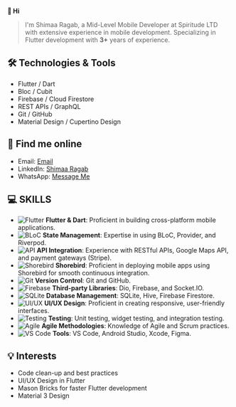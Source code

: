 **👋 Hi**
> I'm Shimaa Ragab, a Mid-Level Mobile Developer at Spiritude LTD with extensive experience in mobile development. Specializing in Flutter development with **3+** years of experience.

**🛠️ Technologies & Tools**
---
+ Flutter / Dart
+ Bloc / Cubit
+ Firebase / Cloud Firestore
+ REST APIs / GraphQL
+ Git / GitHub
+ Material Design / Cupertino Design

**💬 Find me online**
---
+ Email: [Email](shimaaragab297@gmail.com) 
+ LinkedIn: [Shimaa Ragab](https://www.linkedin.com/in/shimaa-ragab-a57596190)
+ WhatsApp: [Message Me](https://wa.me/1284183181)


**💻 SKILLS**
---
- ![Flutter](https://img.shields.io/badge/Flutter-%2302569B.svg?style=for-the-badge&logo=Flutter&logoColor=white) **Flutter & Dart**: Proficient in building cross-platform mobile applications.
- ![BLoC](https://img.shields.io/badge/BLoC-%231E90FF.svg?style=for-the-badge&logo=Bloc&logoColor=white) **State Management**: Expertise in using BLoC, Provider, and Riverpod.
- ![API](https://img.shields.io/badge/API-Integration-brightgreen?style=for-the-badge) **API Integration**: Experience with RESTful APIs, Google Maps API, and payment gateways (Stripe).
- ![Shorebird](https://img.shields.io/badge/Shorebird-%230062FB.svg?style=for-the-badge&logo=Shorebird&logoColor=white) **Shorebird**: Proficient in deploying mobile apps using Shorebird for smooth continuous integration.
- ![Git](https://img.shields.io/badge/Git-%23F05033.svg?style=for-the-badge&logo=git&logoColor=white) **Version Control**: Git and GitHub.
- ![Firebase](https://img.shields.io/badge/Firebase-%23039BE5.svg?style=for-the-badge&logo=firebase) **Third-party Libraries**: Dio, Firebase, and Socket.IO.
- ![SQLite](https://img.shields.io/badge/SQLite-%2307405e.svg?style=for-the-badge&logo=sqlite&logoColor=white) **Database Management**: SQLite, Hive, Firebase Firestore.
- ![UI/UX](https://img.shields.io/badge/UI%2FUX-Design-blueviolet?style=for-the-badge) **UI/UX Design**: Proficient in creating responsive, user-friendly interfaces.
- ![Testing](https://img.shields.io/badge/Testing-%23FF4500.svg?style=for-the-badge) **Testing**: Unit testing, widget testing, and integration testing.
- ![Agile](https://img.shields.io/badge/Agile-%23007396.svg?style=for-the-badge&logo=Agile&logoColor=white) **Agile Methodologies**: Knowledge of Agile and Scrum practices.
- ![VS Code](https://img.shields.io/badge/VS%20Code-%23007ACC.svg?style=for-the-badge&logo=visual-studio-code&logoColor=white) **Tools**: VS Code, Android Studio, Xcode, Figma.

 **💡 Interests**
   ---
+ Code clean-up and best practices
+ UI/UX Design in Flutter
+ Mason Bricks for faster Flutter development
+ Material 3 Design



